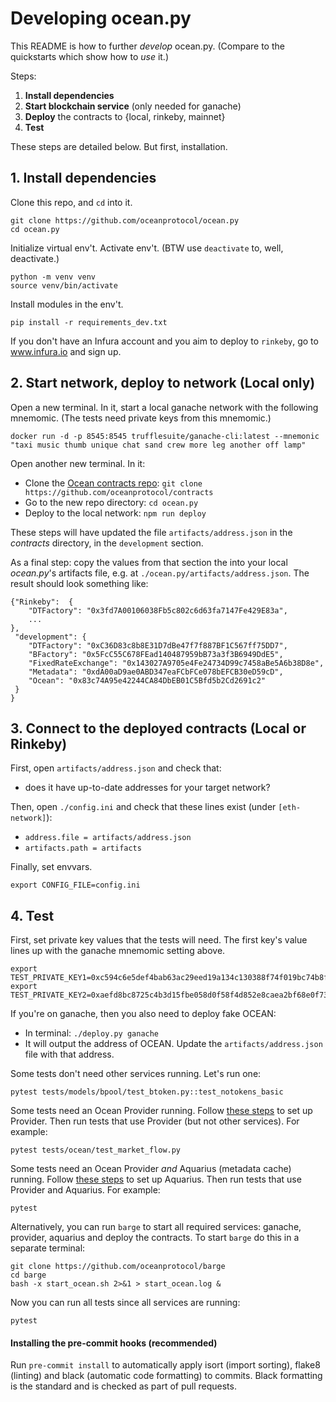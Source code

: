 # Developing ocean.py

This README is how to further *develop* ocean.py. (Compare to the quickstarts which show how to *use* it.)

Steps:
1. **Install dependencies**
1. **Start blockchain service** (only needed for ganache)
1. **Deploy** the contracts to {local, rinkeby, mainnet}
1. **Test**

These steps are detailed below. But first, installation.

## 1. Install dependencies

Clone this repo, and `cd` into it.
```console
git clone https://github.com/oceanprotocol/ocean.py
cd ocean.py
```

Initialize virtual env't. Activate env't. (BTW use `deactivate` to, well, deactivate.)
```console
python -m venv venv
source venv/bin/activate
```

Install modules in the env't.
```
pip install -r requirements_dev.txt
```

If you don't have an Infura account and you aim to deploy to `rinkeby`, go to www.infura.io and sign up.

## 2. Start network, deploy to network (Local only)

Open a new terminal. In it, start a local ganache network with the following mnemomic. (The tests need private keys from this mnemomic.)
```console
docker run -d -p 8545:8545 trufflesuite/ganache-cli:latest --mnemonic "taxi music thumb unique chat sand crew more leg another off lamp"
```

Open another new terminal. In it:
* Clone the [Ocean contracts repo](https://github.com/oceanprotocol/contracts): `git clone https://github.com/oceanprotocol/contracts`
* Go to the new repo directory: `cd ocean.py`
* Deploy to the local network: `npm run deploy`

These steps will have updated the file `artifacts/address.json` in the _contracts_ directory, in the `development` section.

As a final step: copy the values from that section the into your local _ocean.py_'s artifacts file, e.g. at `./ocean.py/artifacts/address.json`. The result should look something like:
```
{"Rinkeby":  {
    "DTFactory": "0x3fd7A00106038Fb5c802c6d63fa7147Fe429E83a",
    ...
},
 "development": {
    "DTFactory": "0xC36D83c8b8E31D7dBe47f7f887BF1C567ff75DD7",
    "BFactory": "0x5FcC55C678FEad140487959bB73a3f3B6949DdE5",
    "FixedRateExchange": "0x143027A9705e4Fe24734D99c7458aBe5A6b38D8e",
    "Metadata": "0xdA00aD9ae0ABD347eaFCbFCe078bEFCB30eD59cD",
    "Ocean": "0x83c74A95e42244CA84DbEB01C5Bfd5b2Cd2691c2"
 }
}
```

## 3. Connect to the deployed contracts (Local or Rinkeby)

First, open `artifacts/address.json` and check that:
* does it have up-to-date addresses for your target network?

Then, open `./config.ini` and check that these lines exist (under `[eth-network]`):
* `address.file = artifacts/address.json`
* `artifacts.path = artifacts`

Finally, set envvars.
```console
export CONFIG_FILE=config.ini
```

## 4. Test

First, set private key values that the tests will need. The first key's value lines up with the ganache mnemomic setting above.
```console
export TEST_PRIVATE_KEY1=0xc594c6e5def4bab63ac29eed19a134c130388f74f019bc74b8f4389df2837a58
export TEST_PRIVATE_KEY2=0xaefd8bc8725c4b3d15fbe058d0f58f4d852e8caea2bf68e0f73acb1aeec19bab
```

If you're on ganache, then you also need to deploy fake OCEAN:
* In terminal: `./deploy.py ganache`
* It will output the address of OCEAN. Update the `artifacts/address.json` file with that address.

Some tests don't need other services running. Let's run one:
```console
pytest tests/models/bpool/test_btoken.py::test_notokens_basic
```

Some tests need an Ocean Provider running. Follow [these steps](https://github.com/oceanprotocol/provider-py/blob/master/README.md) to set up Provider. Then run tests that use Provider (but not other services). For example:
```console
pytest tests/ocean/test_market_flow.py
```

Some tests need an Ocean Provider *and* Aquarius (metadata cache) running. Follow [these steps](https://github.com/oceanprotocol/aquarius) to set up Aquarius. Then run tests that use Provider and Aquarius. For example:
```console
pytest
```

Alternatively, you can run `barge` to start all required services: ganache, provider, aquarius and deploy the contracts. To start `barge` do this in a separate terminal:
```console
git clone https://github.com/oceanprotocol/barge
cd barge
bash -x start_ocean.sh 2>&1 > start_ocean.log &
```

Now you can run all tests since all services are running:
```console
pytest
```

#### Installing the pre-commit hooks (recommended)
Run `pre-commit install` to automatically apply isort (import sorting), flake8 (linting) and black (automatic code formatting) to commits. Black formatting is the standard and is checked as part of pull requests.
